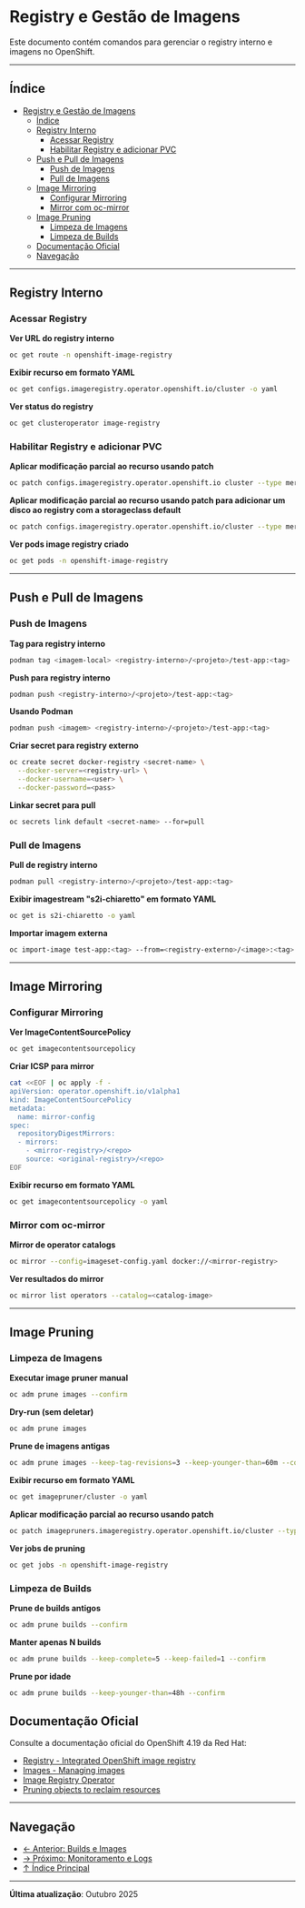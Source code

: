 # Registry e Gestão de Imagens

Este documento contém comandos para gerenciar o registry interno e imagens no OpenShift.

---

## Índice

- [Registry e Gestão de Imagens](#registry-e-gestão-de-imagens)
  - [Índice](#índice)
  - [Registry Interno](#registry-interno)
    - [Acessar Registry](#acessar-registry)
    - [Habilitar Registry e adicionar PVC](#habilitar-registry-e-adicionar-pvc)
  - [Push e Pull de Imagens](#push-e-pull-de-imagens)
    - [Push de Imagens](#push-de-imagens)
    - [Pull de Imagens](#pull-de-imagens)
  - [Image Mirroring](#image-mirroring)
    - [Configurar Mirroring](#configurar-mirroring)
    - [Mirror com oc-mirror](#mirror-com-oc-mirror)
  - [Image Pruning](#image-pruning)
    - [Limpeza de Imagens](#limpeza-de-imagens)
    - [Limpeza de Builds](#limpeza-de-builds)
  - [Documentação Oficial](#documentação-oficial)
  - [Navegação](#navegação)
---

## Registry Interno

### Acessar Registry
**Ver URL do registry interno**

```bash
oc get route -n openshift-image-registry
```

**Exibir recurso em formato YAML**

```bash
oc get configs.imageregistry.operator.openshift.io/cluster -o yaml
```

**Ver status do registry**

```bash
oc get clusteroperator image-registry
```

### Habilitar Registry e adicionar PVC 
**Aplicar modificação parcial ao recurso usando patch**

```bash
oc patch configs.imageregistry.operator.openshift.io cluster --type merge --patch '{"spec":{"managementState":"Managed"}}'
```

**Aplicar modificação parcial ao recurso usando patch para adicionar um disco ao registry com a storageclass default**

```bash
oc patch configs.imageregistry.operator.openshift.io/cluster --type merge -p '{"spec":{"storage":{"pvc":{"claim":""}}}}'
```

**Ver pods image registry criado**

```bash
oc get pods -n openshift-image-registry
```
---

## Push e Pull de Imagens

### Push de Imagens
**Tag para registry interno**

```bash ignore-test
podman tag <imagem-local> <registry-interno>/<projeto>/test-app:<tag>
```

**Push para registry interno**

```bash ignore-test
podman push <registry-interno>/<projeto>/test-app:<tag>
```

**Usando Podman**

```bash ignore-test
podman push <imagem> <registry-interno>/<projeto>/test-app:<tag>
```

**Criar secret para registry externo**

```bash ignore-test
oc create secret docker-registry <secret-name> \
  --docker-server=<registry-url> \
  --docker-username=<user> \
  --docker-password=<pass>
```

**Linkar secret para pull**

```bash ignore-test
oc secrets link default <secret-name> --for=pull
```

### Pull de Imagens
**Pull de registry interno**

```bash ignore-test
podman pull <registry-interno>/<projeto>/test-app:<tag>
```

**Exibir imagestream "s2i-chiaretto" em formato YAML**

```bash
oc get is s2i-chiaretto -o yaml
```

**Importar imagem externa**

```bash ignore-test
oc import-image test-app:<tag> --from=<registry-externo>/<image>:<tag> --confirm
```

---

## Image Mirroring

### Configurar Mirroring
**Ver ImageContentSourcePolicy**

```bash
oc get imagecontentsourcepolicy
```

**Criar ICSP para mirror**

```bash ignore-test
cat <<EOF | oc apply -f -
apiVersion: operator.openshift.io/v1alpha1
kind: ImageContentSourcePolicy
metadata:
  name: mirror-config
spec:
  repositoryDigestMirrors:
  - mirrors:
    - <mirror-registry>/<repo>
    source: <original-registry>/<repo>
EOF
```

**Exibir recurso em formato YAML**

```bash
oc get imagecontentsourcepolicy -o yaml
```

### Mirror com oc-mirror
**Mirror de operator catalogs**

```bash ignore-test
oc mirror --config=imageset-config.yaml docker://<mirror-registry>
```

**Ver resultados do mirror**

```bash ignore-test
oc mirror list operators --catalog=<catalog-image>
```

---

## Image Pruning

### Limpeza de Imagens
**Executar image pruner manual**

```bash ignore-test
oc adm prune images --confirm
```

**Dry-run (sem deletar)**

```bash ignore-test
oc adm prune images
```

**Prune de imagens antigas**

```bash ignore-test
oc adm prune images --keep-tag-revisions=3 --keep-younger-than=60m --confirm
```

**Exibir recurso em formato YAML**

```bash
oc get imagepruner/cluster -o yaml
```

**Aplicar modificação parcial ao recurso usando patch**

```bash
oc patch imagepruners.imageregistry.operator.openshift.io/cluster --type merge -p '{"spec":{"schedule":"0 0 * * *","suspend":false,"keepTagRevisions":3}}'
```

**Ver jobs de pruning**

```bash
oc get jobs -n openshift-image-registry
```

### Limpeza de Builds
**Prune de builds antigos**

```bash ignore-test
oc adm prune builds --confirm
```

**Manter apenas N builds**

```bash ignore-test
oc adm prune builds --keep-complete=5 --keep-failed=1 --confirm
```

**Prune por idade**

```bash ignore-test
oc adm prune builds --keep-younger-than=48h --confirm
```

## Documentação Oficial

Consulte a documentação oficial do OpenShift 4.19 da Red Hat:

- <a href="https://docs.redhat.com/en/documentation/openshift_container_platform/4.19/html/registry">Registry - Integrated OpenShift image registry</a>
- <a href="https://docs.redhat.com/en/documentation/openshift_container_platform/4.19/html/images">Images - Managing images</a>
- <a href="https://docs.redhat.com/en/documentation/openshift_container_platform/4.19/html/registry/configuring-registry-operator">Image Registry Operator</a>
- <a href="https://docs.redhat.com/en/documentation/openshift_container_platform/4.19/html/building_applications">Pruning objects to reclaim resources</a>
---


## Navegação

- [← Anterior: Builds e Images](09-builds-images.md)
- [→ Próximo: Monitoramento e Logs](11-monitoramento-logs.md)
- [↑ Índice Principal](README.md)

---

**Última atualização**: Outubro 2025
